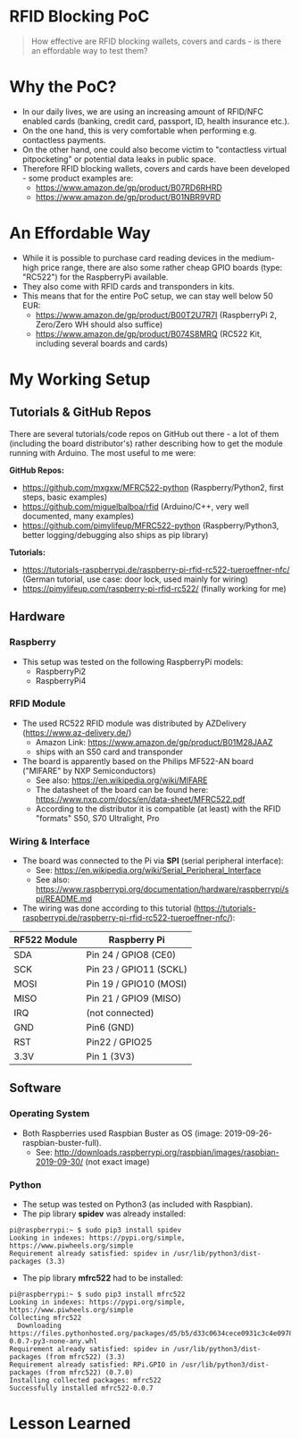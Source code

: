 RFID Blocking PoC
=================

> How effective are RFID blocking wallets, covers and cards - is there an effordable way to test them?

# Why the PoC?

* In our daily lives, we are using an increasing amount of RFID/NFC enabled cards (banking, credit card, passport, ID, health insurance etc.).
* On the one hand, this is very comfortable when performing e.g. contactless payments.
* On the other hand, one could also become victim to "contactless virtual pitpocketing" or potential data leaks in public space.
* Therefore RFID blocking wallets, covers and cards have been developed - some product examples are:
  * https://www.amazon.de/gp/product/B07RD6RHRD
  * https://www.amazon.de/gp/product/B01NBR9VRD

# An Effordable Way

* While it is possible to purchase card reading devices in the medium-high price range, there are also some rather cheap GPIO boards (type: "RC522") for the RaspberryPi available.
* They also come with RFID cards and transponders in kits.
* This means that for the entire PoC setup, we can stay well below 50 EUR:
  * https://www.amazon.de/gp/product/B00T2U7R7I (RaspberryPi 2, Zero/Zero WH should also suffice)
  * https://www.amazon.de/gp/product/B074S8MRQ (RC522 Kit, including several boards and cards)

# My Working Setup

## Tutorials & GitHub Repos

There are several tutorials/code repos on GitHub out there - a lot of them (including the board distributor's) rather describing how to get the module running with Arduino. The most useful to me were:

**GitHub Repos:**

* https://github.com/mxgxw/MFRC522-python (Raspberry/Python2, first steps, basic examples)
* https://github.com/miguelbalboa/rfid (Arduino/C++, very well documented, many examples)
* https://github.com/pimylifeup/MFRC522-python (Raspberry/Python3, better logging/debugging also ships as pip library)

**Tutorials:**

* https://tutorials-raspberrypi.de/raspberry-pi-rfid-rc522-tueroeffner-nfc/ (German tutorial, use case: door lock, used mainly for wiring)
* https://pimylifeup.com/raspberry-pi-rfid-rc522/ (finally working for me)


## Hardware

### Raspberry

* This setup was tested on the following RaspberryPi models:
  * RaspberryPi2
  * RaspberryPi4

### RFID Module

* The used RC522 RFID module was distributed by AZDelivery (https://www.az-delivery.de/)
  * Amazon Link: https://www.amazon.de/gp/product/B01M28JAAZ
  * ships with an S50 card and transponder
* The board is apparently based on the Philips MF522-AN board ("MIFARE" by NXP Semiconductors)
  * See also: https://en.wikipedia.org/wiki/MIFARE
  * The datasheet of the board can be found here: https://www.nxp.com/docs/en/data-sheet/MFRC522.pdf
  * According to the distributor it is compatible (at least) with the RFID "formats" S50, S70 Ultralight, Pro

### Wiring & Interface

* The board was connected to the Pi via **SPI** (serial peripheral interface):
  * See: https://en.wikipedia.org/wiki/Serial_Peripheral_Interface
  * See also: https://www.raspberrypi.org/documentation/hardware/raspberrypi/spi/README.md
* The wiring was done according to this tutorial (https://tutorials-raspberrypi.de/raspberry-pi-rfid-rc522-tueroeffner-nfc/):

RF522 Module | Raspberry Pi
------------ | ------------
SDA	| Pin 24 / GPIO8 (CE0)
SCK	| Pin 23 / GPIO11 (SCKL)
MOSI | Pin 19 / GPIO10 (MOSI)
MISO | Pin 21 / GPIO9 (MISO)
IRQ	| (not connected)
GND | Pin6 (GND)
RST | Pin22 / GPIO25
3.3V | Pin 1 (3V3)

## Software

### Operating System

* Both Raspberries used Raspbian Buster as OS (image: 2019-09-26-raspbian-buster-full).
  * See: http://downloads.raspberrypi.org/raspbian/images/raspbian-2019-09-30/ (not exact image)

### Python

* The setup was tested on Python3 (as included with Raspbian).
* The pip library **spidev** was already installed:

```
pi@raspberrypi:~ $ sudo pip3 install spidev
Looking in indexes: https://pypi.org/simple, https://www.piwheels.org/simple
Requirement already satisfied: spidev in /usr/lib/python3/dist-packages (3.3)
```

* The pip library **mfrc522** had to be installed:

```
pi@raspberrypi:~ $ sudo pip3 install mfrc522
Looking in indexes: https://pypi.org/simple, https://www.piwheels.org/simple
Collecting mfrc522
  Downloading https://files.pythonhosted.org/packages/d5/b5/d33c0634cece0931c3c4e0978b0db58f248045c3b379ccf2d512b76fe044/mfrc522-0.0.7-py3-none-any.whl
Requirement already satisfied: spidev in /usr/lib/python3/dist-packages (from mfrc522) (3.3)
Requirement already satisfied: RPi.GPIO in /usr/lib/python3/dist-packages (from mfrc522) (0.7.0)
Installing collected packages: mfrc522
Successfully installed mfrc522-0.0.7
```

# Lesson Learned
